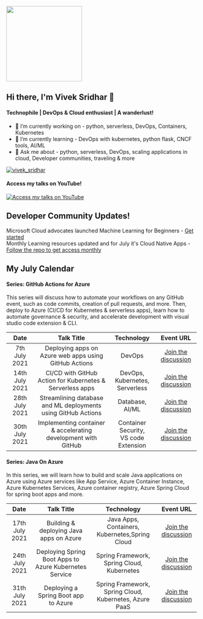 <p align="left">
  <img width="200" height="200" src="https://drive.google.com/thumbnail?id=180x0d9UBnjWVPexLIshWzmuNgqHULf5w">
</p>

## Hi there, I'm Vivek Sridhar 👋

#### Technophile | DevOps & Cloud enthusiast | A wanderlust!

- 🔭 I’m currently working on - python, serverless, DevOps, Containers, Kubernetes
- 🌱 I’m currently learning - DevOps with kubernetes, python flask, CNCF tools, AI/ML
- 💬 Ask me about - python, serverless, DevOps, scaling applications in cloud, Developer communities, traveling & more


<p align="left"> <a href="https://twitter.com/vivek_sridhar" target="blank"><img src="https://img.shields.io/twitter/follow/vivek_sridhar?logo=twitter&style=for-the-badge" alt="vivek_sridhar" /></a> </p>

#### Access my talks on YouTube!

[![Access my talks on YouTube](https://img.youtube.com/vi/-_sSL0H1ADQ/0.jpg)](https://www.youtube.com/watch?v=PLHliAWPfQr8yO0Q0ivMIVXDrfd74Qr5aw)

## Developer Community Updates!

Microsoft Cloud advocates launched Machine Learning for Beginners - [Get started](https://github.com/microsoft/ML-For-Beginners) <br>
Monthly Learning resources updated and for July it's Cloud Native Apps - [Follow the repo to get access monthly](https://github.com/microsoft/monthlyresources) <br>

## My July Calendar

#### Series: GitHub Actions for Azure

This series will discuss how to automate your workflows on any GitHub event, such as code commits, creation of pull requests, and more. Then, deploy to Azure (CI/CD for Kubernetes & serverless apps), learn how to automate governance & security, and accelerate development with visual studio code extension & CLI.


|     Date     |    Talk Title     |   Technology    | Event URL |
|     :---:    | :---:           |    :---:      | :---:       |
| 7th July 2021   | Deploying apps on Azure web apps using GitHub Actions      | DevOps  |      [Join the discussion](https://www.meetup.com/microsoft-reactor-bengaluru/events/279015119/)      |
| 14th July 2021  | CI/CD with GitHub Action for Kubernetes & Serverless apps       | DevOps, Kubernetes, <br> Serverless  |  [Join the discussion](https://www.meetup.com/microsoft-reactor-bengaluru/events/279015137/)         |
| 28th July 2021  | Streamlining database and ML deployments using GitHub Actions     | Database, AI/ML  |  [Join the discussion](https://www.meetup.com/microsoft-reactor-bengaluru/events/279015454/)        |
| 30th July 2021  | Implementing container & accelerating development with GitHub     | Container Security, <br> VS code Extension  |  [Join the discussion](https://www.meetup.com/microsoft-reactor-bengaluru/events/279015477/)        |

#### Series: Java On Azure

In this series, we will learn how to build and scale Java applications on Azure using Azure services like App Service, Azure Container Instance, Azure Kubernetes Services, Azure container registry, Azure Spring Cloud for spring boot apps and more.


|     Date        | Talk Title                                                   | Technology    | Event URL |
|     :---:        | :---:                                                        |    :---:      | :---:       |
| 17th July 2021  | Building & deploying Java apps on Azure                      | Java Apps, Containers,<br> Kubernetes,Spring Cloud |      [Join the discussion](https://www.meetup.com/azure-developer-community-raipur/events/279201407/)      | 
| 24th July 2021  | Deploying Spring Boot Apps to Azure Kubernetes Service       | Spring Framework, <br> Spring Cloud, Kubernetes |  [Join the discussion](https://www.meetup.com/azure-developer-community-mumbai/events/279163681/)        |
| 31th July 2021  | Deploying a Spring Boot app to Azure                         | Spring Framework, <br> Spring Cloud, Kubernetes, Azure PaaS  |  [Join the discussion](https://www.meetup.com/azure-developer-community-chennai/events/279145191/)        |


